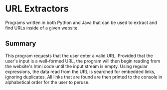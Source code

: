 # URL Extractors
Programs written in both Python and Java that can be used to extract and find URLs inside of a given website.

## Summary
This program requests that the user enter a valid URL. Provided that the user's input is a well-formed URL, the program will then begin reading from the website's html code until the input stream is empty. Using regular expressions, the data read from the URL is searched for embedded links, ignoring duplicates. All links that are found are then printed to the console in alphabetical order for the user to peruse. 

